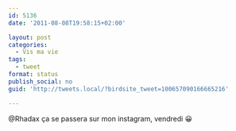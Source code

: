 ```yaml
---
id: 5136
date: '2011-08-08T19:58:15+02:00'

layout: post
categories:
  - Vis ma vie
tags:
  - tweet
format: status
publish_social: no
guid: 'http://tweets.local/?birdsite_tweet=100657090166665216'

---
```


@Rhadax ça se passera sur mon instagram, vendredi 😀